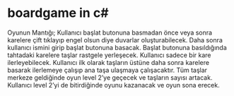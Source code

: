 # boardgame in c#

Oyunun Mantığı;
Kullanıcı başlat butonuna basmadan önce veya sonra karelere çift tıklayıp engel olsun diye duvarlar oluşturabilecek. Daha sonra kullanıcı ismini girip başlat butonuna basacak. Başlat butonuna basıldığında tahtadaki karelere taşlar rastgele yerleşecek. Kullanıcı sadece bir kare ilerleyebilecek. Kullanıcı ilk olarak taşların üstüne daha sonra karelere basarak ilerlemeye çalışıp ana taşa ulaşmaya çalışacaktır. Tüm taşlar merkeze geldiğinde oyun level 2’ye geçecek ve taşların sayısı artacak. Kullanıcı level 2’yi de bitirdiğinde oyunu kazanacak ve oyun sona erecek. 
